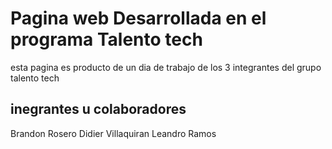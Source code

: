 # Pagina web Desarrollada en el programa Talento tech
esta pagina es producto de un dia de trabajo de los 3 integrantes del grupo talento tech
## inegrantes u colaboradores
Brandon Rosero
Didier Villaquiran
Leandro Ramos
